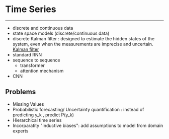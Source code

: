 # Time Series
-----
- discrete and continuous data
- state space models (discrete/continuous data)
- discrete Kalman filter : designed to estimate the hidden states of the system, even when the measurements are imprecise and uncertain. [Kalman filter](https://www.kalmanfilter.net/background.html)
- standard RNN
- sequence to sequence 
	- transformer
	- attention mechanism 
- CNN
## Problems
- Missing Values
- Probabilistic forecasting/ Uncertainty quantification : instead of predicting y_k , predict P(y_k)
- Hierarchical time series
- Incorparatity   "inductive biases": add assumptions to model from domain experts